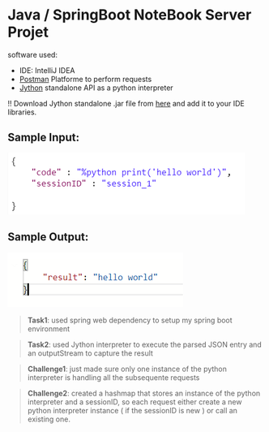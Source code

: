# Java / SpringBoot NoteBook Server Projet
software used: 
- IDE: IntelliJ IDEA
- [Postman](https://www.getpostman.com/) Platforme to perform requests
- [Jython](https://www.jython.org/download.html) standalone API as a python interpreter

!! Download Jython standalone .jar file from [here](https://www.jython.org/download.html) and add it to your IDE libraries. 

Sample Input: 
--
![input](https://github.com/AchrafLance/interpreter/blob/master/sample_input.png)

Sample Output:
--
![output](https://github.com/AchrafLance/interpreter/blob/master/sample_output.png)



>**Task1**: 
used spring web dependency to setup my spring boot environment

>**Task2**: 
used Jython interpreter to execute the parsed JSON entry and an outputStream to capture the result 

>**Challenge1**: 
just made sure only one instance of the python interpreter is handling all the subsequente requests 

>**Challenge2**: 
created a hashmap that stores an instance of the python interpreter and a sessionID, so each 
request either create a new python interpreter instance ( if the sessionID is new ) or call an existing one.
